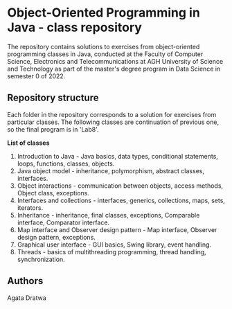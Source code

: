 # Object-Oriented Programming in Java - class repository

The repository contains solutions to exercises from object-oriented programming classes in Java, conducted at the Faculty of Computer Science, Electronics and Telecommunications at AGH University of Science and Technology as part of the master's degree program in Data Science in semester 0 of 2022.

## Repository structure

Each folder in the repository corresponds to a solution for exercises from particular classes. The following classes are continuation of previous one, so the final program is in 'Lab8'.

**List of classes**

1. Introduction to Java - Java basics, data types, conditional statements, loops, functions, classes, objects.
2. Java object model - inheritance, polymorphism, abstract classes, interfaces.
3. Object interactions - communication between objects, access methods, Object class, exceptions.
4. Interfaces and collections - interfaces, generics, collections, maps, sets, iterators.
5. Inheritance - inheritance, final classes, exceptions, Comparable interface, Comparator interface.
6. Map interface and Observer design pattern - Map interface, Observer design pattern, exceptions.
7. Graphical user interface - GUI basics, Swing library, event handling.
8. Threads - basics of multithreading programming, thread handling, synchronization.

## Authors
Agata Dratwa
